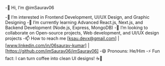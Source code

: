 -👋 Hi, I’m @imSaurav06

-👀 I’m interested in Frontend Development, UI/UX Design, and Graphic Designing
-🌱 I’m currently learning Advanced React.js, Next.js, and Backend Development (Node.js, Express, MongoDB)
-💞️ I’m looking to collaborate on Open-source projects, Web development, and UI/UX design projects
-📫 How to reach me [ksau.devx@gmail.com] | [www.linkedin.com/in/06saurav-kumar] | [https://github.com/imSaurav06/imSaurav06]
-😄 Pronouns: He/Him
-⚡ Fun fact: I can turn coffee into clean UI designs! ☕🎨

<!---
imSaurav06/imSaurav06 is a ✨ special ✨ repository because its `README.md` (this file) appears on your GitHub profile.
You can click the Preview link to take a look at your changes.
--->
